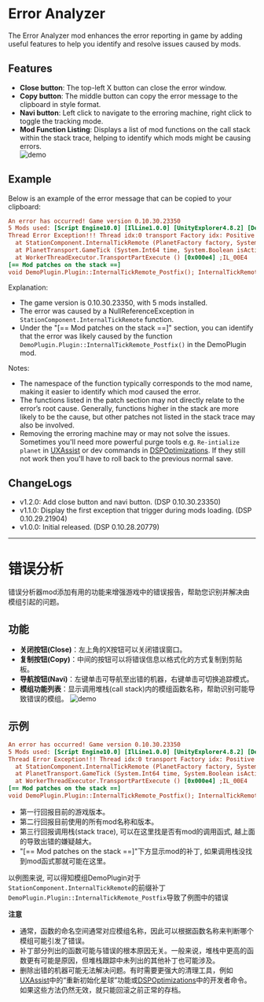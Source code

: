 # Error Analyzer

The Error Analyzer mod enhances the error reporting in game by adding useful features to help you identify and resolve issues caused by mods.

## Features
- **Close button**: The top-left X button can close the error window.
- **Copy button**: The middle button can copy the error message to the clipboard in style format.
- **Navi button**: Left click to navigate to the erroring machine, right click to toggle the tracking mode.
- **Mod Function Listing**: Displays a list of mod functions on the call stack within the stack trace, helping to identify which mods might be causing errors.  
![demo](https://raw.githubusercontent.com/starfi5h/DSP_Mod_Support/dev/ErrorAnalyzer/img/demo2.png)   

## Example
Below is an example of the error message that can be copied to your clipboard:
```ini
An error has occurred! Game version 0.10.30.23350
5 Mods used: [Script Engine10.0] [IlLine1.0.0] [UnityExplorer4.8.2] [DemoPlugin1.0.0] [ErrorAnalyzer1.1.0] 
Thread Error Exception!!! Thread idx:0 transport Factory idx: Positive Loop System.NullReferenceException: Object reference not set to an instance of an object
  at StationComponent.InternalTickRemote (PlanetFactory factory, System.Int32 timeGene, System.Single shipSailSpeed, System.Single shipWarpSpeed, System.Int32 shipCarries, StationComponent[] gStationPool, AstroData[] astroPoses, VectorLF3& relativePos, UnityEngine.Quaternion& relativeRot, System.Boolean starmap, System.Int32[] consumeRegister) [0x02f66] ;IL_2F66 
  at PlanetTransport.GameTick (System.Int64 time, System.Boolean isActive, System.Boolean isMultithreadMode) [0x00213] ;IL_0213 
  at WorkerThreadExecutor.TransportPartExecute () [0x000e4] ;IL_00E4 
[== Mod patches on the stack ==]
void DemoPlugin.Plugin::InternalTickRemote_Postfix(); InternalTickRemote(Postfix)
```
Explanation:
- The game version is 0.10.30.23350, with 5 mods installed.  
- The error was caused by a NullReferenceException in `StationComponent.InternalTickRemote` function.
- Under the "[== Mod patches on the stack ==]" section, you can identify that the error was likely caused by the function `DemoPlugin.Plugin::InternalTickRemote_Postfix()` in the DemoPlugin mod.

Notes:
- The namespace of the function typically corresponds to the mod name, making it easier to identify which mod caused the error.
- The functions listed in the patch section may not directly relate to the error’s root cause. Generally, functions higher in the stack are more likely to be the cause, but other patches not listed in the stack trace may also be involved.
- Removing the erroring machine may or may not solve the issues. Sometimes you'll need more powerful purge tools e.g. `Re-intialize planet` in [UXAssist](https://thunderstore.io/c/dyson-sphere-program/p/soarqin/UXAssist/) or dev commands in [DSPOptimizations](https://thunderstore.io/c/dyson-sphere-program/p/Selsion/DSPOptimizations/). If they still not work then you'll have to roll back to the previous normal save.  

## ChangeLogs
- v1.2.0: Add close button and navi button. (DSP 0.10.30.23350)  
- v1.1.0: Display the first exception that trigger during mods loading. (DSP 0.10.29.21904)  
- v1.0.0: Initial released. (DSP 0.10.28.20779)  

----

# 错误分析

错误分析器mod添加有用的功能来增强游戏中的错误报告，帮助您识别并解决由模组引起的问题。

## 功能
- **关闭按钮(Close)**：左上角的X按钮可以关闭错误窗口。
- **复制按钮(Copy)**：中间的按钮可以将错误信息以格式化的方式复制到剪贴板。
- **导航按钮(Navi)**：左键单击可导航至出错的机器，右键单击可切换追踪模式。
- **模组功能列表**：显示调用堆栈(call stack)内的模组函数名称，帮助识别可能导致错误的模组。
![demo](https://raw.githubusercontent.com/starfi5h/DSP_Mod_Support/dev/ErrorAnalyzer/img/demo2.png)  

## 示例
```ini
An error has occurred! Game version 0.10.30.23350
5 Mods used: [Script Engine10.0] [IlLine1.0.0] [UnityExplorer4.8.2] [DemoPlugin1.0.0] [ErrorAnalyzer1.1.0] 
Thread Error Exception!!! Thread idx:0 transport Factory idx: Positive Loop System.NullReferenceException: Object reference not set to an instance of an object
  at StationComponent.InternalTickRemote (PlanetFactory factory, System.Int32 timeGene, System.Single shipSailSpeed, System.Single shipWarpSpeed, System.Int32 shipCarries, StationComponent[] gStationPool, AstroData[] astroPoses, VectorLF3& relativePos, UnityEngine.Quaternion& relativeRot, System.Boolean starmap, System.Int32[] consumeRegister) [0x02f66] ;IL_2F66 
  at PlanetTransport.GameTick (System.Int64 time, System.Boolean isActive, System.Boolean isMultithreadMode) [0x00213] ;IL_0213 
  at WorkerThreadExecutor.TransportPartExecute () [0x000e4] ;IL_00E4 
[== Mod patches on the stack ==]
void DemoPlugin.Plugin::InternalTickRemote_Postfix(); InternalTickRemote(Postfix)
```
- 第一行回报目前的游戏版本。  
- 第二行回报目前使用的所有mod名称和版本。  
- 第三行回报调用栈(stack trace), 可以在这里找是否有mod的调用函式, 越上面的导致出错的嫌疑越大。  
- "[== Mod patches on the stack ==]"下方显示mod的补丁, 如果调用栈没找到mod函式那就可能在这里。  


以例图来说, 可以得知模组DemoPlugin对于`StationComponent.InternalTickRemote`的前缀补丁`DemoPlugin.Plugin::InternalTickRemote_Postfix`导致了例图中的错误  

**注意**
- 通常，函数的命名空间通常对应模组名称，因此可以根据函数名称来判断哪个模组可能引发了错误。
- 补丁部分列出的函数可能与错误的根本原因无关。一般来说，堆栈中更高的函数更有可能是原因，但堆栈跟踪中未列出的其他补丁也可能涉及。
- 删除出错的机器可能无法解决问题。有时需要更强大的清理工具，例如[UXAssist](https://thunderstore.io/c/dyson-sphere-program/p/soarqin/UXAssist/)中的“重新初始化星球”功能或[DSPOptimizations](https://thunderstore.io/c/dyson-sphere-program/p/Selsion/DSPOptimizations/)中的开发者命令。如果这些方法仍然无效，就只能回滚之前正常的存档。